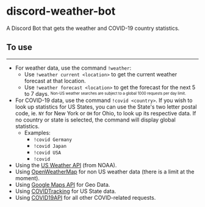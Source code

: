 # discord-weather-bot
A Discord Bot that gets the weather and COVID-19 country statistics. 

## To use

-----------------

- For weather data, use the command `!weather`:
    - Use `!weather current <location>` to get the current weather forecast at that location.
    - Use `!weather forecast <location>` to get the forecast for the next 5 to 7 days. <sup><sub>Non-US weather searches are subject to a global 1000 requests per day limit.</sub></sup>
- For COVID-19 data, use the command `!covid <country>`. If you wish to look up statistics for US States, you can use the State's two letter postal code, ie. `NY` for New York or `OH` for Ohio, to look up its respective data. If no country or state is selected, the command will display global statistics.
    - Examples:
        - `!covid Germany`
        - `!covid Japan`
        - `!covid USA`
        - `!covid`
- Using the [US Weather API](https://www.weather.gov/documentation/services-web-api) (from NOAA).
- Using [OpenWeatherMap](https://openweathermap.org/) for non US weather data (there is a limit at the moment).
- Using [Google Maps API](https://cloud.google.com/maps-platform/) for Geo Data.
- Using [COVIDTracking](https://covidtracking.com/) for US State data.
- Using [COVID19API](https://covid19api.com/) for all other COVID-related requests.
